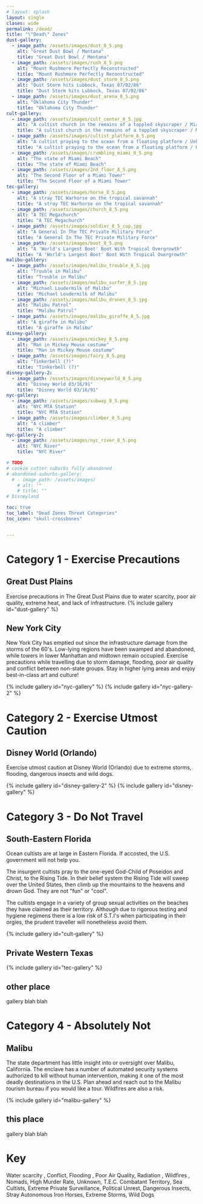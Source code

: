 ```yaml
---
# layout: splash
layout: single
clases: wide
permalink: /dead/
title: "\"Dead\" Zones"
dust-gallery:
  - image_path: /assets/images/dust_8_5.png
    alt: "Great Dust Bowl / Montana"
    title: "Great Dust Bowl / Montana"
  - image_path: /assets/images/rush_8_5.png
    alt: "Mount Rushmore Perfectly Reconstructed"
    title: "Mount Rushmore Perfectly Reconstructed"
  - image_path: /assets/images/dust_storm_8_5.png
    alt: "Dust Storm hits Lubbock, Texas 07/02/86"
    title: "Dust Storm hits Lubbock, Texas 07/02/86"
  - image_path: /assets/images/dust_arena_8_5.png
    alt: "Oklahoma City Thunder"
    title: "Oklahoma City Thunder"
cult-gallery:
  - image_path: /assets/images/cult_center_8_5.jpg
    alt: "A cultist church in the remains of a toppled skyscraper / Miami"
    title: "A cultist church in the remains of a toppled skyscraper / Miami"
  - image_path: /assets/images/cultist_platform_8_5.png
    alt: "A cultist praying to the ocean from a floating platform / Unknown"
    title: "A cultist praying to the ocean from a floating platform / Unknown"
  - image_path: /assets/images/crumbling_miami_8_5.png
    alt: "The state of Miami Beach"
    title: "The state of Miami Beach"
  - image_path: /assets/images/2nd_floor_8_5.png
    alt: "The Second Floor of a Miami Tower"
    title: "The Second Floor of a Miami Tower"
tec-gallery:
  - image_path: /assets/images/horse_8_5.png
    alt: "A stray TEC Warhorse on the tropical savannah"
    title: "A stray TEC Warhorse on the tropical savannah"
  - image_path: /assets/images/church_8_5.png
    alt: "A TEC Megachurch"
    title: "A TEC Megachurch"
  - image_path: /assets/images/soldier_8_5_cup.jpg
    alt: "A General In The TEC Private Military Force"
    title: "A General In The TEC Private Military Force"
  - image_path: /assets/images/boot_8_5.png
    alt: "A 'World's Largest Boot' Boot With Tropical Overgrowth"
    title: "A 'World's Largest Boot' Boot With Tropical Overgrowth"
malibu-gallery:
  - image_path: /assets/images/malibu_trouble_8_5.jpg
    alt: "Trouble in Malibu"
    title: "Trouble in Malibu"
  - image_path: /assets/images/malibu_surfer_8_5.jpg
    alt: "Michael Loudermilk of Malibu"
    title: "Michael Loudermilk of Malibu"
  - image_path: /assets/images/malibu_drones_8_5.jpg
    alt: "Malibu Patrol"
    title: "Malibu Patrol"
  - image_path: /assets/images/malibu_giraffe_8_5.jpg
    alt: "A giraffe in Malibu"
    title: "A giraffe in Malibu"
disney-gallery:
  - image_path: /assets/images/mickey_8_5.png
    alt: "Man in Mickey Mouse costume"
    title: "Man in Mickey Mouse costume"
  - image_path: /assets/images/fairy_8_5.png
    alt: "Tinkerbell (?)"
    title: "Tinkerbell (?)"
disney-gallery-2:
  - image_path: /assets/images/disneyworld_8_5.png
    alt: "Disney World 03/16/91"
    title: "Disney World 03/16/91"
nyc-gallery:
  - image_path: /assets/images/subway_8_5.png
    alt: "NYC MTA Station"
    title: "NYC MTA Station"
  - image_path: /assets/images/climber_8_5.png
    alt: "A climber"
    title: "A climber"
nyc-gallery-2:
  - image_path: /assets/images/nyc_river_8_5.png
    alt: "NYC River"
    title: "NYC River"

# TODO
# cookie cutter suburbs fully abandoned
# abandoned-suburbs-gallery:
  # - image_path: /assets/images/
    # alt: ""
    # title: ""
# Disneyland

toc: true
toc_label: "Dead Zones Threat Categories"
toc_icon: "skull-crossbones"  


---
```


# Category 1 - Exercise Precautions
## Great Dust Plains <i class="fas fa-tint-slash"></i> <i class="fas fa-smog"></i> <i class="fas fa-temperature-high"></i> <i class="fas fa-phone-slash"></i>
Exercise precautions in The Great Dust Plains due to water scarcity, poor air quality, extreme heat, and lack of infrastructure.
{% include gallery id="dust-gallery" %}

## New York City <i class="fas fa-cloud-showers-heavy"></i> <i class="fas fa-water"></i> <i class="fas fa-smog"></i> <i class="fas fa-bomb"></i> 
New York City has emptied out since the infrastructure damage from the storms of the 60's. Low-lying regions have been swamped and abandoned, while towers in lower Manhattan and midtown remain occupied. Exercise precautions while travelling due to storm damage, flooding, poor air quality and conflict between non-state groups. Stay in higher lying areas and enjoy best-in-class art and culture!

{% include gallery id="nyc-gallery" %}
{% include gallery id="nyc-gallery-2" %}

# Category 2 - Exercise Utmost Caution

## Disney World (Orlando) <i class="fas fa-cloud-showers-heavy"></i>  <i class="fas fa-water"></i> <i class="fas fa-spider"></i> <i class="fas fa-dog"></i>

Exercise utmost caution at Disney World (Orlando) due to extreme storms, flooding, dangerous insects and wild dogs.

{% include gallery id="disney-gallery-2" %}
{% include gallery id="disney-gallery" %}

# Category 3 - Do Not Travel


## South-Eastern Florida <i class="fas fa-pray"></i> <i class="fas fa-cloud-showers-heavy"></i> <i class="fas fa-water"></i> 


Ocean cultists are at large in Eastern Florida. If accosted, the U.S. government will not help you.

The insurgent cultists pray to the one-eyed God-Child of Poseidon and Christ, to the Rising Tide. In their belief system the Rising Tide will sweep over the United States, then climb up the mountains to the heavens and drown God. They are not "fun" or "cool".

The cultists engage in a variety of group sexual activities on the beaches they have claimed as their territory. Although due to rigorous testing and hygiene regimens there is a low risk of S.T.I's when participating in their orgies, the prudent traveller will nonetheless avoid them.

{% include gallery id="cult-gallery" %}

## Private Western Texas <i class="fas fa-hat-cowboy"></i> <i class="fas fa-bomb"></i> <i class="fas fa-horse"></i> <i class="fas fa-spider"></i> <i class="fas fa-cloud-showers-heavy"></i>

{% include gallery id="tec-gallery" %}


## other place

gallery
blah blah


# Category 4 - Absolutely Not

## Malibu <i class="fas fa-fire"></i> <i class="fas fa-low-vision"></i> 

The state department has little insight into or oversight over Malibu, California. The enclave has a number of automated security systems authorized to kill without human intervention, making it one of the most deadly destinations in the U.S. Plan ahead and reach out to the Malibu tourism bureau if you would like a tour. Wildfires are also a risk.

{% include gallery id="malibu-gallery" %}

## this place

gallery
blah blah


# Key
<i class="fas fa-tint-slash"></i> Water scarcity , 
<i class="fas fa-bomb"></i> Conflict, 
<i class="fas fa-water"></i> Flooding , 
<i class="fas fa-smog"></i> Poor Air Quality, 
<i class="fas fa-radiation-alt"></i> Radiation , 
<i class="fas fa-fire"></i> Wildfires , 
<i class="fas fa-campground"></i> Nomads, 
<i class="fas fa-skull-crossbones"></i> High Murder Rate, 
<i class="fas fa-low-vision"></i> Unknown, 
<i class="fas fa-hat-cowboy"></i> T.E.C. Combatant Territory, 
<i class="fas fa-pray"></i> Sea Cultists, 
<i class="fas fa-eye"></i> Extreme Private Surveillance, 
<i class="fas fa-dumpster-fire"></i> Political Unrest, 
<i class="fas fa-spider"></i> Dangerous Insects, 
<i class="fas fa-horse"></i> Stray Autonomous Iron Horses, 
<i class="fas fa-cloud-showers-heavy"></i> Extreme Storms, 
<i class="fas fa-dog"></i> Wild Dogs
